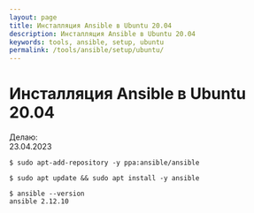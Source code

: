 ```yaml
---
layout: page
title: Инсталляция Ansible в Ubuntu 20.04
description: Инсталляция Ansible в Ubuntu 20.04
keywords: tools, ansible, setup, ubuntu
permalink: /tools/ansible/setup/ubuntu/
---
```


# Инсталляция Ansible в Ubuntu 20.04

Делаю:  
23.04.2023

```
$ sudo apt-add-repository -y ppa:ansible/ansible

$ sudo apt update && sudo apt install -y ansible

$ ansible --version
ansible 2.12.10
```
